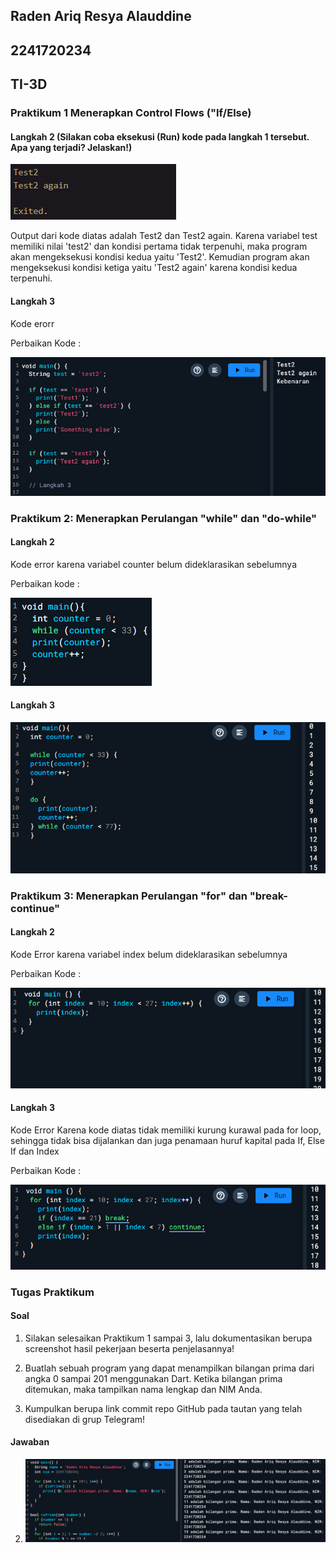 ## Raden Ariq Resya Alauddine

## 2241720234

## TI-3D

### Praktikum 1 Menerapkan Control Flows ("If/Else)

#### Langkah 2 (Silakan coba eksekusi (Run) kode pada langkah 1 tersebut. Apa yang terjadi? Jelaskan!)

![alt text](/PERTEMUAN3/img/image.png)

Output dari kode diatas adalah Test2 dan Test2 again. Karena variabel test memiliki nilai 'test2' dan kondisi pertama tidak terpenuhi, maka program akan mengeksekusi kondisi kedua yaitu 'Test2'. Kemudian program akan mengeksekusi kondisi ketiga yaitu 'Test2 again' karena kondisi kedua terpenuhi.

#### Langkah 3

Kode erorr

Perbaikan Kode :

![alt text](/PERTEMUAN3/img/2.png)

### Praktikum 2: Menerapkan Perulangan "while" dan "do-while"

#### Langkah 2

Kode error karena variabel counter belum dideklarasikan sebelumnya

Perbaikan kode :

![alt text](/PERTEMUAN3/img/3.png)

#### Langkah 3

![alt text](/PERTEMUAN3/img/4.png)

### Praktikum 3: Menerapkan Perulangan "for" dan "break-continue"

#### Langkah 2

Kode Error karena variabel index belum dideklarasikan sebelumnya

Perbaikan Kode :

![alt text](/PERTEMUAN3/img/6.png)

#### Langkah 3

Kode Error Karena kode diatas tidak memiliki kurung kurawal pada for loop, sehingga tidak bisa dijalankan dan juga penamaan huruf kapital pada If, Else If dan Index

Perbaikan Kode :

![alt text](/PERTEMUAN3/img/5.png)

### Tugas Praktikum 

#### Soal 

1. Silakan selesaikan Praktikum 1 sampai 3, lalu dokumentasikan berupa screenshot hasil pekerjaan beserta penjelasannya!

2. Buatlah sebuah program yang dapat menampilkan bilangan prima dari angka 0 sampai 201 menggunakan Dart. Ketika bilangan prima ditemukan, maka tampilkan nama lengkap dan NIM Anda.

3. Kumpulkan berupa link commit repo GitHub pada tautan yang telah disediakan di grup Telegram!

#### Jawaban 

2. ![alt text](/PERTEMUAN3/img/tugas.png)
